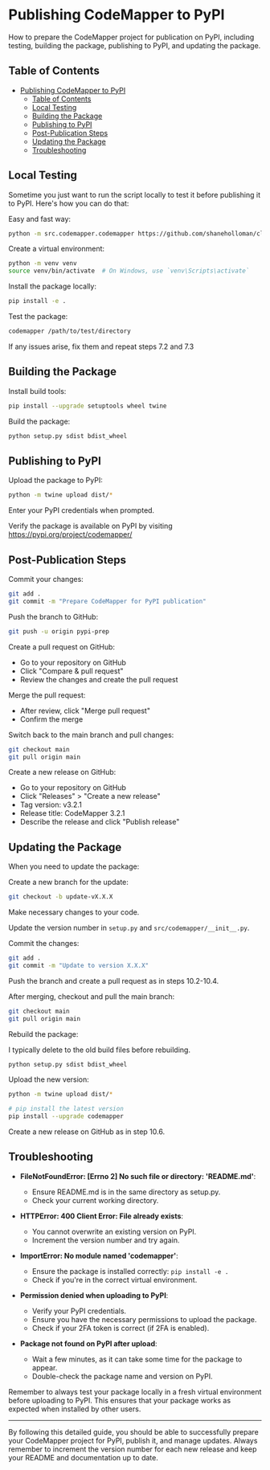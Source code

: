 # Publishing CodeMapper to PyPI

How to prepare the CodeMapper project for publication on PyPI, including testing, building the package, publishing to PyPI, and updating the package.

## Table of Contents

- [Publishing CodeMapper to PyPI](#publishing-codemapper-to-pypi)
  - [Table of Contents](#table-of-contents)
  - [Local Testing](#local-testing)
  - [Building the Package](#building-the-package)
  - [Publishing to PyPI](#publishing-to-pypi)
  - [Post-Publication Steps](#post-publication-steps)
  - [Updating the Package](#updating-the-package)
  - [Troubleshooting](#troubleshooting)

## Local Testing

Sometime you just want to run the script locally to test it before publishing it to PyPI. Here's how you can do that:

Easy and fast way:

```sh
python -m src.codemapper.codemapper https://github.com/shaneholloman/claude-sync
```

Create a virtual environment:

```bash
python -m venv venv
source venv/bin/activate  # On Windows, use `venv\Scripts\activate`
```

Install the package locally:

```bash
pip install -e .
```

Test the package:

```bash
codemapper /path/to/test/directory
```

If any issues arise, fix them and repeat steps 7.2 and 7.3

## Building the Package

Install build tools:

```bash
pip install --upgrade setuptools wheel twine
```

Build the package:

```bash
python setup.py sdist bdist_wheel
```

## Publishing to PyPI

Upload the package to PyPI:

```bash
python -m twine upload dist/*
```

Enter your PyPI credentials when prompted.

Verify the package is available on PyPI by visiting <https://pypi.org/project/codemapper/>

## Post-Publication Steps

Commit your changes:

```bash
git add .
git commit -m "Prepare CodeMapper for PyPI publication"
```

Push the branch to GitHub:

```bash
git push -u origin pypi-prep
```

Create a pull request on GitHub:

- Go to your repository on GitHub
- Click "Compare & pull request"
- Review the changes and create the pull request

Merge the pull request:

- After review, click "Merge pull request"
- Confirm the merge

Switch back to the main branch and pull changes:

```bash
git checkout main
git pull origin main
```

Create a new release on GitHub:

- Go to your repository on GitHub
- Click "Releases" > "Create a new release"
- Tag version: v3.2.1
- Release title: CodeMapper 3.2.1
- Describe the release and click "Publish release"

## Updating the Package

When you need to update the package:

Create a new branch for the update:

```bash
git checkout -b update-vX.X.X
```

Make necessary changes to your code.

Update the version number in `setup.py` and `src/codemapper/__init__.py`.

Commit the changes:

```bash
git add .
git commit -m "Update to version X.X.X"
```

Push the branch and create a pull request as in steps 10.2-10.4.

After merging, checkout and pull the main branch:

```bash
git checkout main
git pull origin main
```

Rebuild the package:

I typically delete to the old build files before rebuilding.

```bash
python setup.py sdist bdist_wheel
```

Upload the new version:

```bash
python -m twine upload dist/*
```

```sh
# pip install the latest version
pip install --upgrade codemapper
```

Create a new release on GitHub as in step 10.6.

## Troubleshooting

- **FileNotFoundError: [Errno 2] No such file or directory: 'README.md'**:
  - Ensure README.md is in the same directory as setup.py.
  - Check your current working directory.

- **HTTPError: 400 Client Error: File already exists**:
  - You cannot overwrite an existing version on PyPI.
  - Increment the version number and try again.

- **ImportError: No module named 'codemapper'**:
  - Ensure the package is installed correctly: `pip install -e .`
  - Check if you're in the correct virtual environment.

- **Permission denied when uploading to PyPI**:
  - Verify your PyPI credentials.
  - Ensure you have the necessary permissions to upload the package.
  - Check if your 2FA token is correct (if 2FA is enabled).

- **Package not found on PyPI after upload**:
  - Wait a few minutes, as it can take some time for the package to appear.
  - Double-check the package name and version on PyPI.

Remember to always test your package locally in a fresh virtual environment before uploading to PyPI. This ensures that your package works as expected when installed by other users.

---

By following this detailed guide, you should be able to successfully prepare your CodeMapper project for PyPI, publish it, and manage updates. Always remember to increment the version number for each new release and keep your README and documentation up to date.
